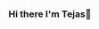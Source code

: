 ### Hi there I'm Tejas👋

<!--
**Tejas-gaikwad/Tejas-gaikwad** is a ✨ _special_ ✨ repository because its `README.md` (this file) appears on your GitHub profile.

Here are some ideas to get you started:

- 🔭 I’m currently working on  ...
- 🌱 I’m currently learning NodeJs...
- 👯 I’m looking to collaborate on Flutter Projects and Open-Source...
- 🤔 I’m looking for help with DevOps and Open-source Contribution...
- 💬 Ask me about Flutter...
- 📫 How to reach me: tejasgaikwad0504@gmail.com...


